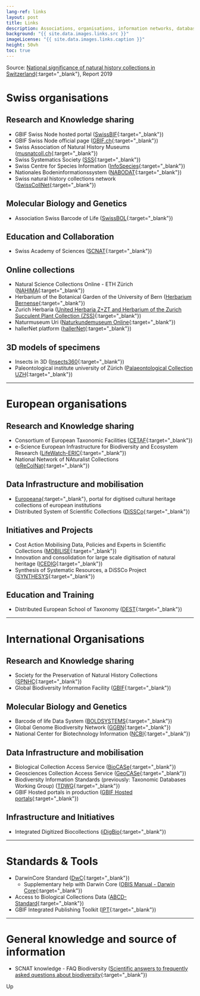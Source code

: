 ```yaml
---
lang-ref: links
layout: post
title: Links
description: Associations, organisations, information networks, databases and current projects or initiatives
background: "{{ site.data.images.links.src }}"
imageLicense: "{{ site.data.images.links.caption }}"
height: 50vh
toc: true
---
```


Source: [National significance of natural history collections in Switzerland](https://swisscollnet.scnat.ch/fr/exchange/publications/uuid/i/3ce18531-2438-54d1-a034-7ec0b51f42d2-National_significance_of_natural_history_collections_in_Switzerland){:target="_blank"}, Report 2019

# Swiss organisations

## Research and Knowledge sharing

* GBIF Swiss Node hosted portal ([SwissBIF](https://swiss-bif.hp.gbif.org/){:target="_blank"})
* GBIF Swiss Node official page ([GBIF.ch](https://www.gbif.org/country/CH/summary){:target="_blank"})
* Swiss Association of Natural History Museums ([musnatcoll.ch](https://musnatcoll.ch/en){:target="_blank"})
* Swiss Systematics Society ([SSS](https://swiss-systematics.ch/en){:target="_blank"})
* Swiss Centre for Species Information ([InfoSpecies](https://www.infospecies.ch/fr/){:target="_blank"})
* Nationales Bodeninformationssystem ([NABODAT](https://www.nabodat.ch/index.php/de){:target="_blank"})
* Swiss natural history collections network ([SwissCollNet](https://swisscollnet.scnat.ch/en){:target="_blank"})

## Molecular Biology and Genetics
* Association Swiss Barcode of Life ([SwissBOL](http://www.swissbol.ch/){:target="_blank"})

## Education and Collaboration
* Swiss Academy of Sciences ([SCNAT](https://scnat.ch/en){:target="_blank"})

## Online collections
* Natural Science Collections Online - ETH Zürich ([NAHIMA](https://www.nahima.ethz.ch/search){:target="_blank"})
* Herbarium of the Botanical Garden of the University of Bern ([Herbarium Bernense](https://herbarium-bernense.ch/){:target="_blank"})
* Zurich Herbaria ([United Herbaria Z+ZT and Herbarium of the Zurich Succulent Plant Collection (ZSS)](https://www.herbarien.uzh.ch/de.html){:target="_blank"})
* Naturmuseum Uri ([Naturkundemuseum Online](https://naturmuseum.kmsu.ch/){:target="_blank"})
* hallerNet platform ([hallerNet](https://www.hallernet.org/){:target="_blank"})

## 3D models of specimens
* Insects in 3D ([Insects360](https://biocommunication.org/en/insects360/3d-scans/){:target="_blank"})
* Paleontological institute university of Zürich ([Palaeontological Collection UZH](https://sketchfab.com/PIMUZ/models){:target="_blank"})


---


# European organisations
## Research and Knowledge sharing
* Consortium of European Taxonomic Facilities ([CETAF](https://cetaf.org/){:target="_blank"})
* e-Science European Infrastructure for Biodiversity and Ecosystem Research ([LifeWatch-ERIC](https://www.lifewatch.eu/){:target="_blank"})
* National Network of NAturalist Collections ([eReColNat](https://www.recolnat.org/en/){:target="_blank"})

## Data Infrastructure and mobilisation
* [Europeana](https://www.europeana.eu/en){:target="_blank"}, portal for digitised cultural heritage collections of european institutions
* Distributed System of Scientific Collections ([DiSSCo](https://www.dissco.eu/){:target="_blank"})

## Initiatives and Projects
* Cost Action Mobilising Data, Policies and Experts in Scientific Collections ([MOBILISE](https://www.cost.eu/actions/CA17106/){:target="_blank"})
* Innovation and consolidation for large scale digitisation of natural heritage ([ICEDIG](https://know.dissco.eu/handle/item/164){:target="_blank"})
* Synthesis of Systematic Resources, a DiSSCo Project ([SYNTHESYS](https://www.synthesys.info/){:target="_blank"})

## Education and Training
* Distributed European School of Taxonomy ([DEST](https://www.taxonomytraining.eu/){:target="_blank"})


---


# International Organisations
## Research and Knowledge sharing
* Society for the Preservation of Natural History Collections ([SPNHC](https://spnhc.org/){:target="_blank"})
* Global Biodiversity Information Facility ([GBIF](https://www.gbif.org/){:target="_blank"})

## Molecular Biology and Genetics
* Barcode of life Data System ([BOLDSYSTEMS](https://www.boldsystems.org/){:target="_blank"})
* Global Genome Biodiversity Network ([GGBN](https://www.ggbn.org/ggbn_portal/){:target="_blank"})
* National Center for Biotechnology Information ([NCBI](https://www.ncbi.nlm.nih.gov/genbank/){:target="_blank"})

## Data Infrastructure and mobilisation
* Biological Collection Access Service ([BioCASe](https://www.biocase.org/){:target="_blank"})
* Geosciences Collection Access Service ([GeoCASe](https://www.geocase.eu/){:target="_blank"})
* Biodiversity Information Standards (previously: Taxonomic Databases Working Group) ([TDWG](https://www.tdwg.org/){:target="_blank"})
* GBIF Hosted portals in production ([GBIF Hosted portals](https://www.gbif.org/en/composition/4s2G3hhH1n3reU0yN0F8RF/hosted-portals-in-production){:target="_blank"})

## Infrastructure and Initiatives
* Integrated Digitized Biocollections ([iDigBio](https://www.idigbio.org/){:target="_blank"})


---


# Standards & Tools
* DarwinCore Standard ([DwC](https://dwc.tdwg.org/){:target="_blank"})
    * Supplementary help with Darwin Core ([OBIS Manual - Darwin Core](https://manual.obis.org/darwin_core.html){:target="_blank"})
* Access to Biological Collections Data ([ABCD-Standard](https://abcd.tdwg.org/){:target="_blank"})
* GBIF Integrated Publishing Toolkit ([IPT](https://www.gbif.org/ipt){:target="_blank"})


---


# General knowledge and source of information
* SCNAT knowledge - FAQ Biodiversity ([Scientific answers to frequently asked questions about biodiversity](https://naturalsciences.ch/biodiversity/questions_and_answers){:target="_blank"})

<head>
  <meta charset="UTF-8">
  <meta name="viewport" content="width=device-width, initial-scale=1.0">
  <title>Back to Top Button</title>
</head>

<body>

  <!-- Back to Top Button -->
  <a id="back-to-top" class="backToTop" title="Back to top">Up</a>

  <script>
    // Show or hide the button when scrolling
    window.onscroll = function() {
      scrollFunction();
    };

    function scrollFunction() {
      var backToTopButton = document.getElementById("back-to-top");
      if (document.body.scrollTop > 20 || document.documentElement.scrollTop > 20) {
        backToTopButton.style.display = "block";
      } else {
        backToTopButton.style.display = "none";
      }
    }

    // Scroll to the top when the button is clicked
    document.getElementById("back-to-top").addEventListener("click", function(event) {
      event.preventDefault();
      document.body.scrollTop = 0; // For Safari
      document.documentElement.scrollTop = 0; // For Chrome, Firefox, IE, and Opera
    });
  </script>

</body>
</html>

